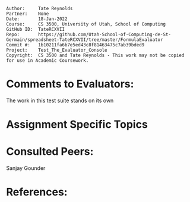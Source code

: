 ```
Author:     Tate Reynolds
Partner:    None
Date:       18-Jan-2022
Course:     CS 3500, University of Utah, School of Computing
GitHub ID:  TateRCXVII
Repo:       https://github.com/Utah-School-of-Computing-de-St-Germain/spreadsheet-TateRCXVII/tree/master/FormulaEvaluator
Commit #:   1b10211fa6b7e5ed43c8f81463475c7ab39bded9
Project:    Test_The_Evaluator_Console
Copyright:  CS 3500 and Tate Reynolds - This work may not be copied for use in Academic Coursework.
```

# Comments to Evaluators:
The work in this test suite stands on its own

# Assignment Specific Topics


# Consulted Peers:
Sanjay Gounder


# References:
